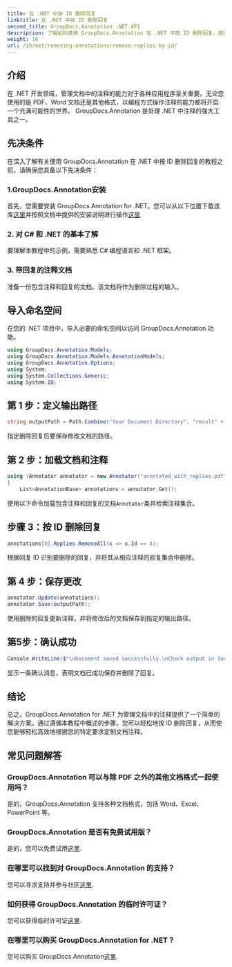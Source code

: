 ```yaml
---
title: 在 .NET 中按 ID 删除回复
linktitle: 在 .NET 中按 ID 删除回复
second_title: GroupDocs.Annotation .NET API
description: 了解如何使用 GroupDocs.Annotation 在 .NET 中按 ID 删除回复。按照我们的分步教程进行高效的文档注释管理。
weight: 16
url: /zh/net/removing-annotations/remove-replies-by-id/
---
```

## 介绍
在 .NET 开发领域，管理文档中的注释的能力对于各种应用程序至关重要。无论您使用的是 PDF、Word 文档还是其他格式，以编程方式操作注释的能力都将开启一个充满可能性的世界。 GroupDocs.Annotation 是处理 .NET 中注释的强大工具之一。
## 先决条件
在深入了解有关使用 GroupDocs.Annotation 在 .NET 中按 ID 删除回复的教程之前，请确保您具备以下先决条件：
### 1.GroupDocs.Annotation安装
首先，您需要安装 GroupDocs.Annotation for .NET。您可以从以下位置下载该库[这里](https://releases.groupdocs.com/annotation/net/)并按照文档中提供的安装说明进行操作[这里](https://tutorials.groupdocs.com/annotation/net/).
### 2. 对 C# 和 .NET 的基本了解
要理解本教程中的示例，需要熟悉 C# 编程语言和 .NET 框架。
### 3. 带回复的注释文档
准备一份包含注释和回复的文档。该文档将作为删除过程的输入。

## 导入命名空间
在您的 .NET 项目中，导入必要的命名空间以访问 GroupDocs.Annotation 功能。
```csharp
using GroupDocs.Annotation.Models;
using GroupDocs.Annotation.Models.AnnotationModels;
using GroupDocs.Annotation.Options;
using System;
using System.Collections.Generic;
using System.IO;
```
## 第 1 步：定义输出路径
```csharp
string outputPath = Path.Combine("Your Document Directory", "result" + Path.GetExtension("input.pdf"));
```
指定删除回复后要保存修改文档的路径。
## 第 2 步：加载文档和注释
```csharp
using (Annotator annotator = new Annotator("annotated_with_replies.pdf"))
{
    List<AnnotationBase> annotations = annotator.Get();
```
使用以下命令加载包含注释和回复的文档`Annotator`类并检索注释集合。
## 步骤 3：按 ID 删除回复
```csharp
annotations[0].Replies.RemoveAll(x => x.Id == 4);
```
根据回复 ID 识别要删除的回复，并将其从相应注释的回复集合中删除。
## 第 4 步：保存更改
```csharp
annotator.Update(annotations);
annotator.Save(outputPath);
```
使用删除的回复更新注释，并将修改后的文档保存到指定的输出路径。
## 第5步：确认成功
```csharp
Console.WriteLine($"\nDocument saved successfully.\nCheck output in {outputPath}.");
```
显示一条确认消息，表明文档已成功保存并删除了回复。

## 结论
总之，GroupDocs.Annotation for .NET 为管理文档中的注释提供了一个简单的解决方案。通过遵循本教程中概述的步骤，您可以轻松地按 ID 删除回复，从而使您能够轻松高效地根据您的特定要求定制文档注释。
## 常见问题解答
### GroupDocs.Annotation 可以与除 PDF 之外的其他文档格式一起使用吗？
是的，GroupDocs.Annotation 支持各种文档格式，包括 Word、Excel、PowerPoint 等。
### GroupDocs.Annotation 是否有免费试用版？
是的，您可以免费试用[这里](https://releases.groupdocs.com/).
### 在哪里可以找到对 GroupDocs.Annotation 的支持？
您可以寻求支持并参与社区[这里](https://forum.groupdocs.com/c/annotation/10).
### 如何获得 GroupDocs.Annotation 的临时许可证？
您可以获得临时许可证[这里](https://purchase.groupdocs.com/temporary-license/).
### 在哪里可以购买 GroupDocs.Annotation for .NET？
您可以购买 GroupDocs.Annotation[这里](https://purchase.groupdocs.com/buy).